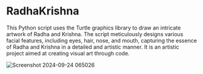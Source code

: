 # RadhaKrishna
This Python script uses the Turtle graphics library to draw an intricate artwork of Radha and Krishna. The script meticulously designs various facial features, including eyes, hair, nose, and mouth, capturing the essence of Radha and Krishna in a detailed and artistic manner. It is an artistic project aimed at creating visual art through code.

![Screenshot 2024-09-24 065026](https://github.com/user-attachments/assets/b6a48398-264f-4c8c-9f15-056baf783532)

